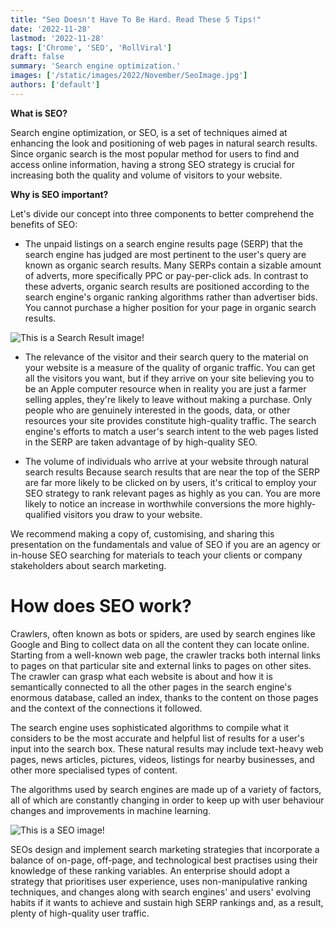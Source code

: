 ```yaml
---
title: "Seo Doesn't Have To Be Hard. Read These 5 Tips!"
date: '2022-11-28'
lastmod: '2022-11-28'
tags: ['Chrome', 'SEO', 'RollViral']
draft: false
summary: 'Search engine optimization.'
images: ['/static/images/2022/November/SeoImage.jpg']
authors: ['default']
---
```

**What is SEO?**

Search engine optimization, or SEO, is a set of techniques aimed at enhancing the look and positioning of web pages in natural search results. Since organic search is the most popular method for users to find and access online information, having a strong SEO strategy is crucial for increasing both the quality and volume of visitors to your website.


**Why is SEO important?**

Let's divide our concept into three components to better comprehend the benefits of SEO:

* The unpaid listings on a search engine results page (SERP) that the search engine has judged are most pertinent to the user's query are known as organic search results. Many SERPs contain a sizable amount of adverts, more specifically PPC or pay-per-click ads. In contrast to these adverts, organic search results are positioned according to the search engine's organic ranking algorithms rather than advertiser bids. You cannot purchase a higher position for your page in organic search results.

![This is a Search Result image!](/static/images/2022/November/Web-Image-Seo.png "Search Results")

* The relevance of the visitor and their search query to the material on your website is a measure of the quality of organic traffic. You can get all the visitors you want, but if they arrive on your site believing you to be an Apple computer resource when in reality you are just a farmer selling apples, they're likely to leave without making a purchase. Only people who are genuinely interested in the goods, data, or other resources your site provides constitute high-quality traffic. The search engine's efforts to match a user's search intent to the web pages listed in the SERP are taken advantage of by high-quality SEO.

* The volume of individuals who arrive at your website through natural search results Because search results that are near the top of the SERP are far more likely to be clicked on by users, it's critical to employ your SEO strategy to rank relevant pages as highly as you can. You are more likely to notice an increase in worthwhile conversions the more highly-qualified visitors you draw to your website.

We recommend making a copy of, customising, and sharing this presentation on the fundamentals and value of SEO if you are an agency or in-house SEO searching for materials to teach your clients or company stakeholders about search marketing.

# **How does SEO work?**

Crawlers, often known as bots or spiders, are used by search engines like Google and Bing to collect data on all the content they can locate online. Starting from a well-known web page, the crawler tracks both internal links to pages on that particular site and external links to pages on other sites. The crawler can grasp what each website is about and how it is semantically connected to all the other pages in the search engine's enormous database, called an index, thanks to the content on those pages and the context of the connections it followed.

The search engine uses sophisticated algorithms to compile what it considers to be the most accurate and helpful list of results for a user's input into the search box. These natural results may include text-heavy web pages, news articles, pictures, videos, listings for nearby businesses, and other more specialised types of content.

The algorithms used by search engines are made up of a variety of factors, all of which are constantly changing in order to keep up with user behaviour changes and improvements in machine learning.

![This is a SEO image!](/static/images/2022/November/SeoLogo.jpg "Seo Image")

SEOs design and implement search marketing strategies that incorporate a balance of on-page, off-page, and technological best practises using their knowledge of these ranking variables. An enterprise should adopt a strategy that prioritises user experience, uses non-manipulative ranking techniques, and changes along with search engines' and users' evolving habits if it wants to achieve and sustain high SERP rankings and, as a result, plenty of high-quality user traffic.
